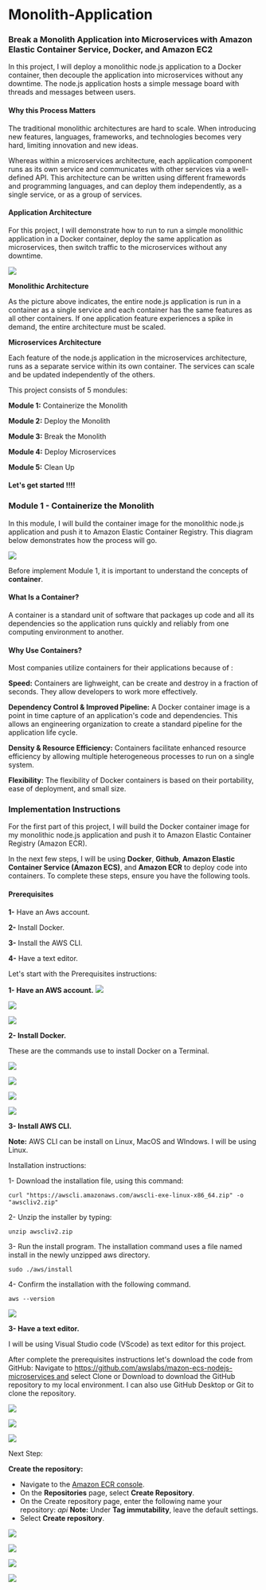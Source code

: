 # Monolith-Application

### Break a Monolith Application into Microservices with Amazon Elastic Container Service, Docker, and Amazon EC2


In this project, I will deploy a monolithic node.js application to a Docker container, then decouple the application into microservices without any downtime. The node.js application hosts a simple message board with threads and messages between users.


#### Why this Process Matters

The traditional monolithic architectures are hard to scale. When introducing new features, languages, frameworks, and technologies becomes very hard, limiting innovation and new ideas.

Whereas within a microservices architecture, each application component runs as its own service and communicates with other services via a well-defined API. This architecture can be written using different framewords and programming languages, and can deploy them independently, as a single service, or as a group of services.

#### Application Architecture

For this project, I will demonstrate how to run to run a simple monolithic application in a Docker container, deploy the same application as microservices, then switch traffic to the microservices without any downtime.

![](pics/App-Architecture.png)


**Monolithic Architecture**

As the picture above indicates, the entire node.js application is run in a container as a single service and each container has the same features as all other containers. If one application feature experiences a spike in demand, the entire architecture must be scaled.

**Microservices Architecture**

Each feature of the node.js application in the microservices architecture, runs as a separate service within its own container. The services can scale and be updated independently of the others.


This project consists of 5 mondules:

**Module 1:** Containerize the Monolith

**Module 2:** Deploy the Monolith

**Module 3:** Break the Monolith

**Module 4:** Deploy Microservices

**Module 5:** Clean Up



#### Let's get started !!!!



### Module 1 - Containerize the Monolith

In this module, I will build the container image for the monolithic node.js application and push it to Amazon Elastic Container Registry. This diagram below demonstrates how the process will go.

![](pics/module1-diagram.png)


Before implement Module 1, it is important to understand the concepts of **container**.

#### What Is a Container?

A container is a standard unit of software that packages up code and all its dependencies so the application runs quickly and reliably from one computing environment to another.

#### Why Use Containers?

Most companies utilize containers for their applications because of :

**Speed:** Containers are lighweight, can be create and destroy in a fraction of seconds. They allow developers to work more effectively.

**Dependency Control & Improved Pipeline:** A Docker container image is a point in time capture of an application's code and dependencies. This allows an engineering organization to create a standard pipeline for the application life cycle.

**Density & Resource Efficiency:** Containers facilitate enhanced resource efficiency by allowing multiple heterogeneous processes to run on a single system.  

**Flexibility:** The flexibility of Docker containers is based on their portability, ease of deployment, and small size.



### Implementation Instructions

For the first part of this project, I will build the Docker container image for my monolithic node.js application and push it to Amazon Elastic Container Registry (Amazon ECR). 

In the next few steps, I will be using **Docker**, **Github**, **Amazon Elastic Container Service (Amazon ECS)**, and **Amazon ECR** to deploy code into containers. To complete these steps, ensure you have the following tools.

#### Prerequisites

**1-** Have an Aws account.

**2-** Install Docker.

**3-** Install the AWS CLI.

**4-** Have a text editor.



Let's start with the Prerequisites instructions: 

**1- Have an AWS account.**
![](pics/aws-pg.png)

![](pics/aws-pg1.png)

![](pics/aws-pg2.png)



**2- Install Docker.**

These are the commands use to install Docker on a Terminal.

![](pics/docker-install0.png)

![](pics/docker-install1.png)

![](pics/docker-install2.png)

![](pics/docker-install3.png)



**3- Install AWS CLI.**

**Note:** AWS CLI can be install on Linux, MacOS and WIndows. I will be using Linux.

Installation instructions:

1- Download the installation file, using this command:

```
curl "https://awscli.amazonaws.com/awscli-exe-linux-x86_64.zip" -o "awscliv2.zip"
```

2- Unzip the installer by typing:

```
unzip awscliv2.zip
```

3- Run the install program. The installation command uses a file named install in the newly unzipped aws directory.

```
sudo ./aws/install
```

4- Confirm the installation with the following command. 

```
aws --version
```

![](pics/aws-cli.png)


**3- Have a text editor.**

I will be using Visual Studio code (VScode) as text editor for this project.



After complete the prerequisites instructions let's download the code from GitHub: Navigate to https://github.com/awslabs/mazon-ecs-nodejs-microservices and select Clone or Download to download the GitHub repository to my local environment. I can also use GitHub Desktop or Git to clone the repository.

![](pics/project-repo.png)

![](pics/project-repo1.png)

![](pics/project-repo2.png)


Next Step:


**Create the repository:**

- Navigate to the [Amazon ECR console](https://console.aws.amazon.com/ecs/home?#/repositories).
- On the **Repositories** page, select **Create Repository**.
- On the Create repository page, enter the following name your repository: *api* **Note:** Under **Tag immutability**, leave the default settings.
- Select **Create repository**.

![](pics/ecr-console.png)

![](pics/ecr-repo-name.png)

![](pics/ecr-repo-name1.png)

![](pics/ecr-repo-name2.png)


